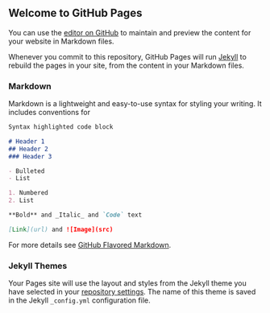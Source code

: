 ## Welcome to GitHub Pages

You can use the [editor on GitHub](https://github.com/Ariel-dono/Optimizaci-n-de-modelos-de-clasificaci-n-Lineal/edit/master/README.md) to maintain and preview the content for your website in Markdown files.

Whenever you commit to this repository, GitHub Pages will run [Jekyll](https://jekyllrb.com/) to rebuild the pages in your site, from the content in your Markdown files.

### Markdown

Markdown is a lightweight and easy-to-use syntax for styling your writing. It includes conventions for

```markdown
Syntax highlighted code block

# Header 1
## Header 2
### Header 3

- Bulleted
- List

1. Numbered
2. List

**Bold** and _Italic_ and `Code` text

[Link](url) and ![Image](src)
```

For more details see [GitHub Flavored Markdown](https://guides.github.com/features/mastering-markdown/).

### Jekyll Themes

Your Pages site will use the layout and styles from the Jekyll theme you have selected in your [repository settings](https://github.com/Ariel-dono/Optimizaci-n-de-modelos-de-clasificaci-n-Lineal/settings). The name of this theme is saved in the Jekyll `_config.yml` configuration file.
